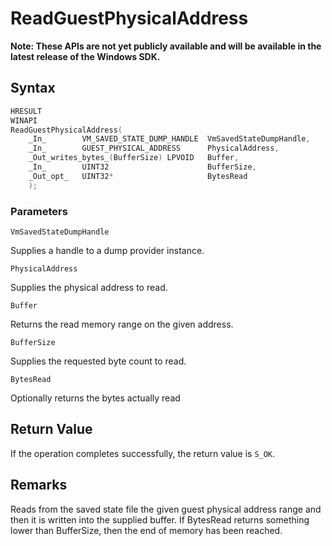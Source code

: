 # ReadGuestPhysicalAddress
**Note: These APIs are not yet publicly available and will be available in the latest release of the Windows SDK.**

## Syntax
```C
HRESULT 
WINAPI 
ReadGuestPhysicalAddress( 
    _In_        VM_SAVED_STATE_DUMP_HANDLE  VmSavedStateDumpHandle, 
    _In_        GUEST_PHYSICAL_ADDRESS      PhysicalAddress, 
    _Out_writes_bytes_(BufferSize) LPVOID   Buffer, 
    _In_        UINT32                      BufferSize, 
    _Out_opt_   UINT32*                     BytesRead 
    ); 
```
### Parameters

`VmSavedStateDumpHandle`

Supplies a handle to a dump provider instance.

`PhysicalAddress`

Supplies the physical address to read.

`Buffer`

Returns the read memory range on the given address.

`BufferSize`

Supplies the requested byte count to read.

`BytesRead`

Optionally returns the bytes actually read

## Return Value

If the operation completes successfully, the return value is `S_OK`.

## Remarks

Reads from the saved state file the given guest physical address range and then it is written into the supplied buffer. If BytesRead returns something lower than BufferSize, then the end of memory has been reached. 